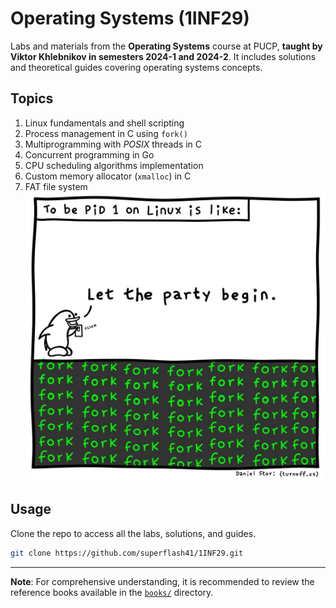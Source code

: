 # Operating Systems (1INF29)

Labs and materials from the **Operating Systems** course at PUCP, **taught by Viktor Khlebnikov in semesters 2024-1 and 2024-2**. It includes solutions and theoretical guides covering operating systems concepts.

## Topics

1. Linux fundamentals and shell scripting
2. Process management in C using `fork()`
3. Multiprogramming with _POSIX_ threads in C
4. Concurrent programming in Go
5. CPU scheduling algorithms implementation
6. Custom memory allocator (`xmalloc`) in C
7. FAT file system
![pid1](labs/lab1/242/assets/pid-1.jpeg)

## Usage

Clone the repo to access all the labs, solutions, and guides.

```bash
git clone https://github.com/superflash41/1INF29.git
```

---

**Note**: For comprehensive understanding, it is recommended to review the reference books available in the [`books/`](/books) directory.
